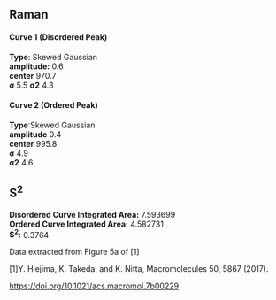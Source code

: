 ## Raman

#### Curve 1 (Disordered Peak)
**Type**: Skewed Gaussian\
**amplitude:** 0.6\
**center** 970.7\
**σ** 5.5
**σ2** 4.3


#### Curve 2 (Ordered Peak)
**Type**:Skewed Gaussian\
**amplitude** 0.4\
**center** 995.8\
**σ** 4.9\
**σ2** 4.6


## S<sup>2</sup>
**Disordered Curve Integrated Area:** 7.593699\
**Ordered Curve Integrated Area:** 4.582731\
**S<sup>2</sup>:** 0.3764






Data extracted from Figure 5a of [1]


[1]Y. Hiejima, K. Takeda, and K. Nitta, Macromolecules 50, 5867 (2017).



https://doi.org/10.1021/acs.macromol.7b00229

